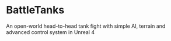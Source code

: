 # BattleTanks
An open-world head-to-head tank fight with simple AI, terrain and advanced control system in Unreal 4

